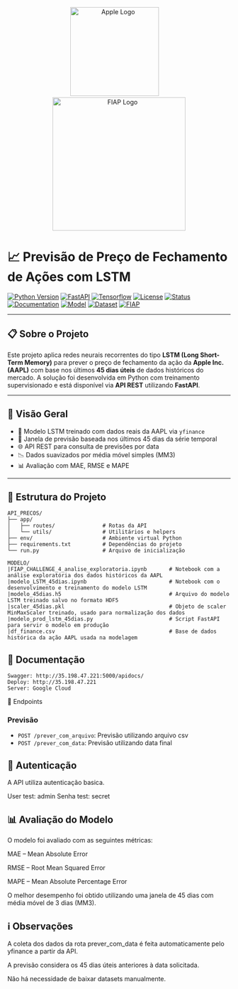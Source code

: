 <div align="center">
  <p float="left" align="middle">
    <img src="https://upload.wikimedia.org/wikipedia/commons/f/fa/Apple_logo_black.svg" alt="Apple Logo" width="200"/>
    &nbsp;&nbsp;&nbsp;&nbsp;
    <img src="https://www.fiap.com.br/wp-content/themes/fiap2016/images/sharing/fiap.png" alt="FIAP Logo" width="300"/>
  </p>
</div>

# 📈 Previsão de Preço de Fechamento de Ações com LSTM

[![Python Version](https://img.shields.io/badge/python-3.11-blue.svg)](https://python.org)
[![FastAPI](https://img.shields.io/badge/FastAPI-REST-green.svg)](https://fastapi.tiangolo.com/)
[![Tensorflow](https://img.shields.io/badge/TensorFlow-2.x-orange)](https://www.tensorflow.org/)
[![License](https://img.shields.io/badge/license-MIT-blue.svg)](LICENSE)
[![Status](https://img.shields.io/badge/status-production-green)](/)
[![Documentation](https://img.shields.io/badge/docs-openapi-green)](/docs)
[![Model](https://img.shields.io/badge/model-LSTM-brightgreen.svg)](/)
[![Dataset](https://img.shields.io/badge/data-yfinance-blue)](https://finance.yahoo.com/)
[![FIAP](https://img.shields.io/badge/FIAP-project-red.svg)](https://www.fiap.com.br)

---

## 📋 Sobre o Projeto

Este projeto aplica redes neurais recorrentes do tipo **LSTM (Long Short-Term Memory)** para prever o preço de fechamento da ação da **Apple Inc. (AAPL)** com base nos últimos **45 dias úteis** de dados históricos do mercado. A solução foi desenvolvida em Python com treinamento supervisionado e está disponível via **API REST** utilizando **FastAPI**.

---

## 🧠 Visão Geral

- 🧠 Modelo LSTM treinado com dados reais da AAPL via `yfinance`
- 🔁 Janela de previsão baseada nos últimos 45 dias da série temporal
- 🌐 API REST para consulta de previsões por data
- 📉 Dados suavizados por média móvel simples (MM3)
- 📊 Avaliação com MAE, RMSE e MAPE

---

## 📁 Estrutura do Projeto

```
API_PRECOS/
├── app/
│   ├── routes/               # Rotas da API
│   └── utils/                # Utilitários e helpers
├── env/                      # Ambiente virtual Python
├── requirements.txt          # Dependências do projeto
└── run.py                    # Arquivo de inicialização

MODELO/
|FIAP_CHALLENGE_4_analise_exploratoria.ipynb       # Notebook com a análise exploratória dos dados históricos da AAPL
|modelo_LSTM_45dias.ipynb                          # Notebook com o desenvolvimento e treinamento do modelo LSTM
|modelo_45dias.h5                                  # Arquivo do modelo LSTM treinado salvo no formato HDF5
|scaler_45dias.pkl                                 # Objeto de scaler MinMaxScaler treinado, usado para normalização dos dados
|modelo_prod_lstm_45dias.py                        # Script FastAPI para servir o modelo em produção
|df_finance.csv                                    # Base de dados histórica da ação AAPL usada na modelagem
```

## 📁 Documentação

```
Swagger: http://35.198.47.221:5000/apidocs/
Deploy: http://35.198.47.221
Server: Google Cloud

```


🔗 Endpoints

### Previsão
- `POST /prever_com_arquivo`: Previsão utilizando arquivo csv
- `POST /prever_com_data`: Previsão utilizando data final

## 🔐 Autenticação

A API utiliza autenticação basica.

User test: admin
Senha test: secret


## 📊 Avaliação do Modelo
O modelo foi avaliado com as seguintes métricas:

MAE – Mean Absolute Error

RMSE – Root Mean Squared Error

MAPE – Mean Absolute Percentage Error

O melhor desempenho foi obtido utilizando uma janela de 45 dias com média móvel de 3 dias (MM3).

## ℹ️ Observações
A coleta dos dados da rota prever_com_data é feita automaticamente pelo yfinance a partir da API.

A previsão considera os 45 dias úteis anteriores à data solicitada.

Não há necessidade de baixar datasets manualmente.
